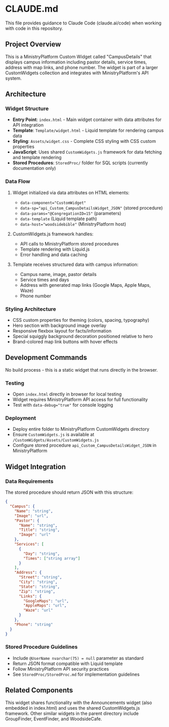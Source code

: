 # CLAUDE.md

This file provides guidance to Claude Code (claude.ai/code) when working with code in this repository.

## Project Overview

This is a MinistryPlatform Custom Widget called "CampusDetails" that displays campus information including pastor details, service times, address with map links, and phone number. The widget is part of a larger CustomWidgets collection and integrates with MinistryPlatform's API system.

## Architecture

### Widget Structure
- **Entry Point**: `index.html` - Main widget container with data attributes for API integration
- **Template**: `Template/widget.html` - Liquid template for rendering campus data
- **Styling**: `Assets/widget.css` - Complete CSS styling with CSS custom properties
- **JavaScript**: Uses shared `CustomWidgets.js` framework for data fetching and template rendering
- **Stored Procedures**: `StoredProc/` folder for SQL scripts (currently documentation only)

### Data Flow
1. Widget initialized via data attributes on HTML elements:
   - `data-component="CustomWidget"`
   - `data-sp="api_Custom_CampusDetailsWidget_JSON"` (stored procedure)
   - `data-params="@CongregationID=15"` (parameters)
   - `data-template` (Liquid template path)
   - `data-host="woodsidebible"` (MinistryPlatform host)

2. CustomWidgets.js framework handles:
   - API calls to MinistryPlatform stored procedures
   - Template rendering with Liquid.js
   - Error handling and data caching

3. Template receives structured data with campus information:
   - Campus name, image, pastor details
   - Service times and days
   - Address with generated map links (Google Maps, Apple Maps, Waze)
   - Phone number

### Styling Architecture
- CSS custom properties for theming (colors, spacing, typography)
- Hero section with background image overlay
- Responsive flexbox layout for facts/information
- Special squiggly background decoration positioned relative to hero
- Brand-colored map link buttons with hover effects

## Development Commands

No build process - this is a static widget that runs directly in the browser.

### Testing
- Open `index.html` directly in browser for local testing
- Widget requires MinistryPlatform API access for full functionality
- Test with `data-debug="true"` for console logging

### Deployment
- Deploy entire folder to MinistryPlatform CustomWidgets directory
- Ensure `CustomWidgets.js` is available at `/CustomWidgets/Assets/CustomWidgets.js`
- Configure stored procedure `api_Custom_CampusDetailsWidget_JSON` in MinistryPlatform

## Widget Integration

### Data Requirements
The stored procedure should return JSON with this structure:
```json
{
  "Campus": {
    "Name": "string",
    "Image": "url",
    "Pastor": {
      "Name": "string",
      "Title": "string",
      "Image": "url"
    },
    "Services": [
      {
        "Day": "string",
        "Times": ["string array"]
      }
    ],
    "Address": {
      "Street": "string",
      "City": "string",
      "State": "string",
      "Zip": "string",
      "Links": {
        "GoogleMaps": "url",
        "AppleMaps": "url",
        "Waze": "url"
      }
    },
    "Phone": "string"
  }
}
```

### Stored Procedure Guidelines
- Include `@UserName nvarchar(75) = null` parameter as standard
- Return JSON format compatible with Liquid template
- Follow MinistryPlatform API security practices
- See `StoredProc/StoredProc.md` for implementation guidelines

## Related Components

This widget shares functionality with the Announcements widget (also embedded in index.html) and uses the shared CustomWidgets.js framework. Other similar widgets in the parent directory include GroupFinder, EventFinder, and WoodsideCafe.